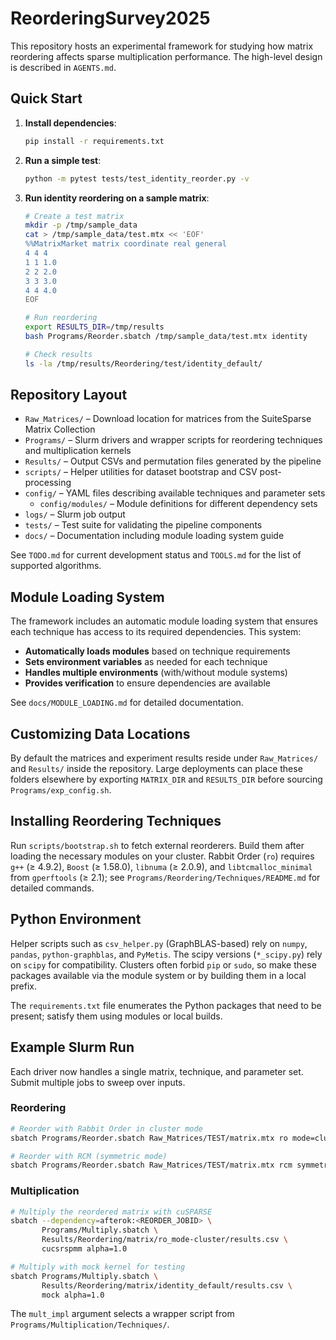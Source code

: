 # ReorderingSurvey2025

This repository hosts an experimental framework for studying how matrix reordering affects sparse multiplication performance. The high-level design is described in `AGENTS.md`.

## Quick Start

1. **Install dependencies**:
   ```bash
   pip install -r requirements.txt
   ```

2. **Run a simple test**:
   ```bash
   python -m pytest tests/test_identity_reorder.py -v
   ```

3. **Run identity reordering on a sample matrix**:
   ```bash
   # Create a test matrix
   mkdir -p /tmp/sample_data
   cat > /tmp/sample_data/test.mtx << 'EOF'
   %%MatrixMarket matrix coordinate real general
   4 4 4
   1 1 1.0
   2 2 2.0
   3 3 3.0
   4 4 4.0
   EOF
   
   # Run reordering
   export RESULTS_DIR=/tmp/results
   bash Programs/Reorder.sbatch /tmp/sample_data/test.mtx identity
   
   # Check results
   ls -la /tmp/results/Reordering/test/identity_default/
   ```

## Repository Layout

- `Raw_Matrices/` – Download location for matrices from the SuiteSparse Matrix Collection
- `Programs/` – Slurm drivers and wrapper scripts for reordering techniques and multiplication kernels
- `Results/` – Output CSVs and permutation files generated by the pipeline
- `scripts/` – Helper utilities for dataset bootstrap and CSV post-processing
- `config/` – YAML files describing available techniques and parameter sets
  - `config/modules/` – Module definitions for different dependency sets
- `logs/` – Slurm job output
- `tests/` – Test suite for validating the pipeline components
- `docs/` – Documentation including module loading system guide

See `TODO.md` for current development status and `TOOLS.md` for the list of supported algorithms.

## Module Loading System

The framework includes an automatic module loading system that ensures each technique has access to its required dependencies. This system:

- **Automatically loads modules** based on technique requirements
- **Sets environment variables** as needed for each technique
- **Handles multiple environments** (with/without module systems)
- **Provides verification** to ensure dependencies are available

See `docs/MODULE_LOADING.md` for detailed documentation.

## Customizing Data Locations

By default the matrices and experiment results reside under `Raw_Matrices/` and
`Results/` inside the repository.  Large deployments can place these folders
elsewhere by exporting `MATRIX_DIR` and `RESULTS_DIR` before sourcing
`Programs/exp_config.sh`.

## Installing Reordering Techniques

Run `scripts/bootstrap.sh` to fetch external reorderers. Build them after
loading the necessary modules on your cluster. Rabbit Order (`ro`) requires
`g++` (≥ 4.9.2), `Boost` (≥ 1.58.0), `libnuma` (≥ 2.0.9), and
`libtcmalloc_minimal` from `gperftools` (≥ 2.1); see
`Programs/Reordering/Techniques/README.md` for detailed commands.

## Python Environment

Helper scripts such as `csv_helper.py` (GraphBLAS-based) rely on `numpy`, `pandas`,
`python-graphblas`, and `PyMetis`. The scipy versions (`*_scipy.py`) rely on `scipy`
for compatibility. Clusters often forbid `pip` or `sudo`, so
make these packages available via the module system or by building them in a
local prefix.

The `requirements.txt` file enumerates the Python packages that need to be
present; satisfy them using modules or local builds.

## Example Slurm Run

Each driver now handles a single matrix, technique, and parameter set. Submit
multiple jobs to sweep over inputs.

### Reordering

```bash
# Reorder with Rabbit Order in cluster mode
sbatch Programs/Reorder.sbatch Raw_Matrices/TEST/matrix.mtx ro mode=cluster

# Reorder with RCM (symmetric mode)  
sbatch Programs/Reorder.sbatch Raw_Matrices/TEST/matrix.mtx rcm symmetric=true
```

### Multiplication

```bash
# Multiply the reordered matrix with cuSPARSE
sbatch --dependency=afterok:<REORDER_JOBID> \
       Programs/Multiply.sbatch \
       Results/Reordering/matrix/ro_mode-cluster/results.csv \
       cucsrspmm alpha=1.0

# Multiply with mock kernel for testing
sbatch Programs/Multiply.sbatch \
       Results/Reordering/matrix/identity_default/results.csv \
       mock alpha=1.0
```

The `mult_impl` argument selects a wrapper script from
`Programs/Multiplication/Techniques/`.
